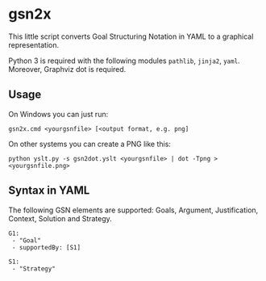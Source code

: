 # gsn2x

This little script converts Goal Structuring Notation in YAML to a graphical representation.

Python 3 is required with the following modules `pathlib`, `jinja2`, `yaml`.
Moreover, Graphviz dot is required.

## Usage

On Windows you can just run:

    gsn2x.cmd <yourgsnfile> [<output format, e.g. png]

On other systems you can create a PNG like this:

    python yslt.py -s gsn2dot.yslt <yourgsnfile> | dot -Tpng > <yourgsnfile.png>

## Syntax in YAML

The following GSN elements are supported:
Goals, Argument, Justification, Context, Solution and Strategy.

    G1: 
     - "Goal"
     - supportedBy: [S1]

    S1:
     - "Strategy"
